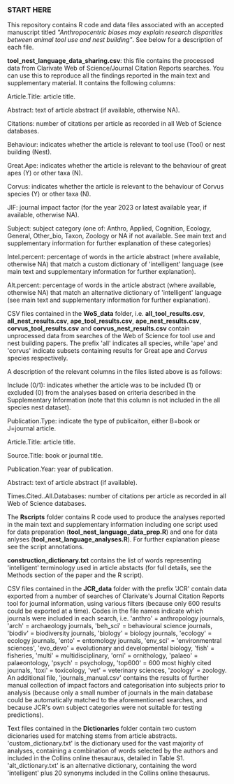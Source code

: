 ### START HERE ###

This repository contains R code and data files associated with an accepted manuscript titled _"Anthropocentric biases may explain research disparities between animal tool use and nest building"_. See below for a description of each file.

**tool_nest_language_data_sharing.csv**: this file contains the processed data from Clarivate Web of Science/Journal Citation Reports searches. You can use this to reproduce all the findings reported in the main text and supplementary material. It contains the following columns:

Article.Title: article title.

Abstract: text of article abstract (if available, otherwise NA).

Citations: number of citations per article as recorded in all Web of Science databases.

Behaviour: indicates whether the article is relevant to tool use (Tool) or nest building (Nest).

Great.Ape: indicates whether the article is relevant to the behaviour of great apes (Y) or other taxa (N).

Corvus: indicates whether the article is relevant to the behaviour of Corvus species (Y) or other taxa (N).

JIF: journal impact factor (for the year 2023 or latest available year, if available, otherwise NA).

Subject: subject category (one of: Anthro, Applied, Cognition, Ecology, General, Other_bio, Taxon, Zoology or NA if not available. See main text and supplementary information for further explanation of these categories)

Intel.percent: percentage of words in the article abstract (where available, otherwise NA) that match a custom dictionary of 'intelligent' language (see main text and supplementary information for further explanation). 

Alt.percent: percentage of words in the article abstract (where available, otherwise NA) that match an alternative dictionary of 'intelligent' language (see main text and supplementary information for further explanation). 

CSV files contained in the **WoS_data** folder, i.e. **all_tool_results.csv**, **all_nest_results.csv**, **ape_tool_results.csv**, **ape_nest_results.csv**, **corvus_tool_results.csv** and **corvus_nest_results.csv** contain unprocessed data from searches of the Web of Science for tool use and nest building papers. The prefix 'all' indicates all species, while 'ape' and 'corvus' indicate subsets containing results for Great ape and _Corvus_ species respectively. 

A description of the relevant columns in the files listed above is as follows:

Include (0/1): indicates whether the article was to be included (1) or excluded (0) from the analyses based on criteria described in the Supplementary Information (note that this column is not included in the all species nest dataset).

Publication.Type: indicate the type of publicaiton, either B=book or J=journal article.

Article.Title: article title.

Source.Title: book or journal title.

Publication.Year: year of publication.

Abstract: text of article abstract (if available).

Times.Cited..All.Databases: number of citations per article as recorded in all Web of Science databases.

The **Rscripts** folder contains R code used to produce the analyses reported in the main text and supplementary information including one script used for data preparation (**tool_nest_language_data_prep.R**) and one for data anlyses (**tool_nest_language_analyses.R**). For further explanation please see the script annotations.

**construction_dictionary.txt** contains the list of words representing 'intelligent' terminology used in article abstacts (for full details, see the Methods section of the paper and the R script). 

CSV files contained in the **JCR_data** folder with the prefix 'JCR' contain data exported from a number of searches of Clarivate's Journal Citation Reports tool for journal information, using various filters (because only 600 results could be exported at a time). Codes in the file names indicate which journals were included in each search, i.e. 'anthro' = anthropology journals, 'arch' = archaeology journals, 'beh_sci' = behavioural science journals, 'biodiv' = biodiversity journals, 'biology' = biology journals, 'ecology' = ecology journals, 'ento' = entomology journals, 'env_sci' = 'environmentral sciences', 'evo_devo' = evolutionary and developmental biology, 'fish' = fisheries, 'multi' = multidisciplinary, 'orni' = ornithology, 'palaeo' = palaeontology, 'psych' = psychology, 'top600' = 600 most highly cited journals, 'toxi' = toxicology, 'vet' = veterinary sciences, 'zoology' = zoology. An additional file, 'journals_manual.csv' contains the results of further manual collection of impact factors and categorisation into subjects prior to analysis (because only a small number of journals in the main database could be automatically matched to the aforementioned searches, and because JCR's own subject categories were not suitable for testing predictions). 

Text files contained in the **Dictionaries** folder contain two custom dicionaries used for matching stems from article abstracts. 'custom_dictionary.txt' is the dictionary used for the vast majority of analyses, containing a combination of words selected by the authors and included in the Collins online thesauraus, detailed in Table S1. 'alt_dictionary.txt' is an alternative dictionary, containing the word 'intelligent' plus 20 synonyms included in the Collins online thesaurus. 
